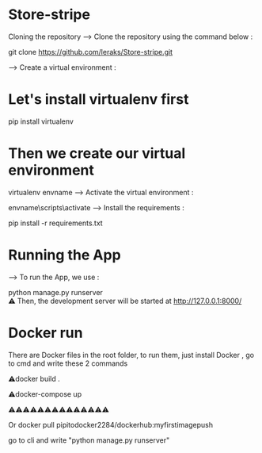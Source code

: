 # Store-stripe
Cloning the repository
--> Clone the repository using the command below :

git clone https://github.com/leraks/Store-stripe.git


--> Create a virtual environment :

# Let's install virtualenv first
pip install virtualenv

# Then we create our virtual environment
virtualenv envname
--> Activate the virtual environment :

envname\scripts\activate
--> Install the requirements :

pip install -r requirements.txt

# Running the App
--> To run the App, we use :

python manage.py runserver <br>
⚠ Then, the development server will be started at http://127.0.0.1:8000/

# Docker run
There are Docker files in the root folder, to run them, just install Docker , go to cmd and write these 2 commands

⚠docker build .

⚠docker-compose up


⚠⚠⚠⚠⚠⚠⚠⚠⚠⚠⚠⚠⚠⚠

Or docker pull pipitodocker2284/dockerhub:myfirstimagepush

go to cli and write "python manage.py runserver"

